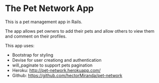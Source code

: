 # The Pet Network App

This is a pet management app in Rails. 

The app allows pet owners to add their pets and allow others to view them and comment on their profiles.

This app uses:

* Bootstrap for styling
* Devise for user creationg and authentication
* will_paginate to support pets pagination
* Heroku: http://pet-network.herokuapp.com/
* Github: https://github.com/hectorMiranda/pet-network





